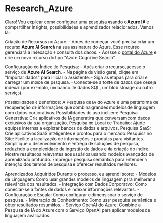 # Research_Azure
Claro! Vou explicar como configurar uma pesquisa usando o **Azure IA** e compartilhar insights, possibilidades e aprendizados relacionados. Vamos lá:

 Criação de Recursos no Azure:
    - Antes de começar, você precisa criar um recurso **Azure AI Search** na sua assinatura do Azure. Esse recurso gerenciará a indexação e consulta dos dados.
    - Acesse o [portal do Azure](https://portal.azure.com/) e crie um novo recurso do tipo "Azure Cognitive Search".

 Configuração do Índice de Pesquisa:
    - Após criar o recurso, acesse o serviço de **Azure AI Search**.
    - Na página de visão geral, clique em "Importar dados" para iniciar o assistente.
    - Siga as etapas para criar e carregar um índice de pesquisa.
    - Conecte-se à fonte de dados que deseja indexar (por exemplo, um banco de dados SQL, um blob storage ou outro serviço).

 Possibilidades e Benefícios:
     A Pesquisa de IA do Azure é uma plataforma de recuperação de informações que combina grandes modelos de linguagem com dados corporativos.
     Possibilidades de uso incluem:
        Pesquisa Generativa: Crie aplicativos de IA generativa que conversam com dados exclusivos da sua organização.
         Pesquisa no Local de Trabalho: Ajude equipes internas a explorar bancos de dados e arquivos.
         Pesquisa SaaS: Crie aplicativos SaaS inteligentes e prontos para o mercado.
         Pesquisa no Site: Facilite a localização de informações e produtos para visitantes.
     Simplifique o desenvolvimento e entrega de soluções de pesquisa, reduzindo a complexidade da ingestão de dados e da criação do índice.
     Mostre resultados relevantes aos usuários usando modelos avançados de aprendizado profundo.
     Empregue pesquisa semântica para entender a intenção dos termos de pesquisa e oferecer resultados melhores.

   Aprendizados Adquiridos
     Durante o processo, eu aprendi sobre:
        - Modelos de Linguagem: Como usar grandes modelos de linguagem para melhorar a relevância dos resultados.
        - Integração com Dados Corporativo: Como conectar-se a fontes de dados e indexar informações relevantes.
        - Configuração e Escala: Como configurar e dimensionar o serviço de pesquisa.
        - Mineração de Conhecimento: Como usar pesquisa semântica e obter resultados resumidos.
        - Serviço OpenAI do Azure: Combine a Pesquisa de IA do Azure com o Serviço OpenAI para aplicar modelos de linguagem avançados.

